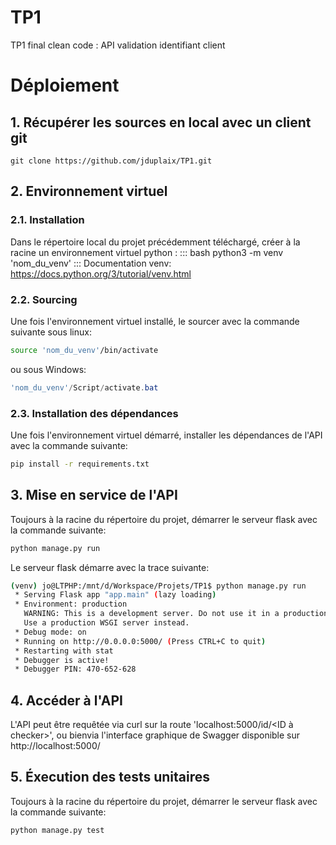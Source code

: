 # TP1
TP1 final clean code : API validation identifiant client 

# Déploiement
## 1. Récupérer les sources en local avec un client git
``` git
git clone https://github.com/jduplaix/TP1.git
```


## 2. Environnement virtuel
### 2.1. Installation
Dans le répertoire local du projet précédemment téléchargé, créer à la racine un environnement virtuel python :
::: bash
python3 -m venv 'nom_du_venv'
:::
Documentation venv: https://docs.python.org/3/tutorial/venv.html
### 2.2. Sourcing
Une fois l'environnement virtuel installé, le sourcer avec la commande suivante sous linux:
``` bash
source 'nom_du_venv'/bin/activate
```
ou sous Windows:
``` powershell
'nom_du_venv'/Script/activate.bat
```
### 2.3. Installation des dépendances
Une fois l'environnement virtuel démarré, installer les dépendances de l'API avec la commande suivante:
``` bash
pip install -r requirements.txt
```

## 3. Mise en service de l'API
Toujours à la racine du répertoire du projet, démarrer le serveur flask avec la commande suivante:
``` bash
python manage.py run
```
Le serveur flask démarre avec la trace suivante:
``` bash
(venv) jo@LTPHP:/mnt/d/Workspace/Projets/TP1$ python manage.py run
 * Serving Flask app "app.main" (lazy loading)
 * Environment: production
   WARNING: This is a development server. Do not use it in a production deployment.
   Use a production WSGI server instead.
 * Debug mode: on
 * Running on http://0.0.0.0:5000/ (Press CTRL+C to quit)
 * Restarting with stat
 * Debugger is active!
 * Debugger PIN: 470-652-628
```
## 4. Accéder à l'API
L'API peut être requêtée via curl sur la route 'localhost:5000/id/<ID à checker>', ou bienvia l'interface graphique de Swagger disponible sur
http://localhost:5000/

## 5. Éxecution des tests unitaires
Toujours à la racine du répertoire du projet, démarrer le serveur flask avec la commande suivante:
``` bash
python manage.py test
```
